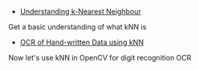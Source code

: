 
* [Understanding k-Nearest Neighbour](../../d5/d26/tutorial_py_knn_understanding.html "../../d5/d26/tutorial_py_knn_understanding.html")

Get a basic understanding of what kNN is
* [OCR of Hand-written Data using kNN](../../d8/d4b/tutorial_py_knn_opencv.html "../../d8/d4b/tutorial_py_knn_opencv.html")

Now let's use kNN in OpenCV for digit recognition OCR

